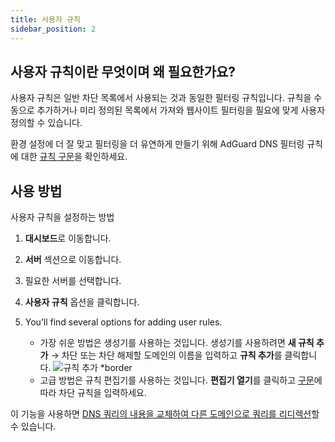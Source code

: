 ```yaml
---
title: 사용자 규칙
sidebar_position: 2
---
```


## 사용자 규칙이란 무엇이며 왜 필요한가요?

사용자 규칙은 일반 차단 목록에서 사용되는 것과 동일한 필터링 규칙입니다. 규칙을 수동으로 추가하거나 미리 정의된 목록에서 가져와 웹사이트 필터링을 필요에 맞게 사용자 정의할 수 있습니다.

환경 설정에 더 잘 맞고 필터링을 더 유연하게 만들기 위해 AdGuard DNS 필터링 규칙에 대한 [규칙 구문](/general/dns-filtering-syntax/)을 확인하세요.

## 사용 방법

사용자 규칙을 설정하는 방법

1. **대시보드**로 이동합니다.

2. **서버** 섹션으로 이동합니다.

3. 필요한 서버를 선택합니다.

4. **사용자 규칙** 옵션을 클릭합니다.

5. You’ll find several options for adding user rules.

    - 가장 쉬운 방법은 생성기를 사용하는 것입니다. 생성기를 사용하려면 **새 규칙 추가** → 차단 또는 차단 해제할 도메인의 이름을 입력하고 **규칙 추가**를 클릭합니다.
        ![규칙 추가 \*border](https://cdn.adtidy.org/content/kb/dns/private/new_dns/userrules_step5.png)
    - 고급 방법은 규칙 편집기를 사용하는 것입니다. **편집기 열기**를 클릭하고 [구문](/general/dns-filtering-syntax/)에 따라 차단 규칙을 입력하세요.

이 기능을 사용하면 [DNS 쿼리의 내용을 교체하여 다른 도메인으로 쿼리를 리디렉션](/general/dns-filtering-syntax/#dnsrewrite-modifier)할 수 있습니다.
